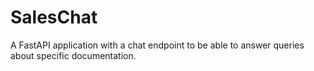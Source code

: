 # SalesChat
A FastAPI application with a chat endpoint to be able to answer queries about specific documentation. 
